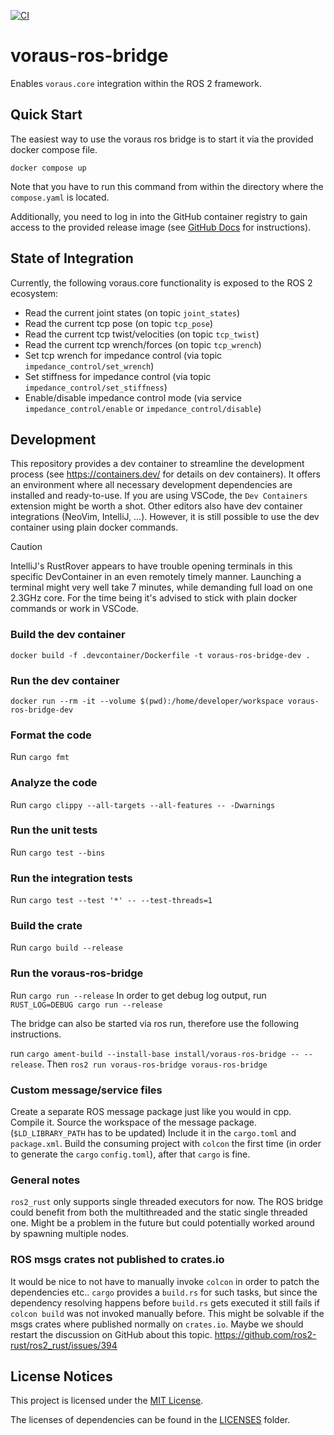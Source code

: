 [![CI](https://github.com/vorausrobotik/voraus-ros-bridge/actions/workflows/ci.yml/badge.svg?branch=main)](https://github.com/vorausrobotik/voraus-ros-bridge/actions/workflows/ci.yml)

# voraus-ros-bridge

Enables `voraus.core` integration within the ROS 2 framework.

## Quick Start

The easiest way to use the voraus ros bridge is to start it via the provided docker compose file.

`docker compose up`

Note that you have to run this command from within the directory where the `compose.yaml` is located.

Additionally, you need to log in into the GitHub container registry to gain access to the provided release image (see [GitHub Docs](https://docs.github.com/en/packages/working-with-a-github-packages-registry/working-with-the-container-registry#authenticating-to-the-container-registry) for instructions).

## State of Integration

Currently, the following voraus.core functionality is exposed to the ROS 2 ecosystem:

- Read the current joint states (on topic `joint_states`)
- Read the current tcp pose (on topic `tcp_pose`)
- Read the current tcp twist/velocities (on topic `tcp_twist`)
- Read the current tcp wrench/forces (on topic `tcp_wrench`)
- Set tcp wrench for impedance control (via topic `impedance_control/set_wrench`)
- Set stiffness for impedance control (via topic `impedance_control/set_stiffness`)
- Enable/disable impedance control mode (via service `impedance_control/enable` or `impedance_control/disable`)

## Development

This repository provides a dev container to streamline the development process (see https://containers.dev/ for details on dev containers).
It offers an environment where all necessary development dependencies are installed and ready-to-use.
If you are using VSCode, the `Dev Containers` extension might be worth a shot. Other editors also have dev container
integrations (NeoVim, IntelliJ, ...).
However, it is still possible to use the dev container using plain docker commands.

> [!CAUTION]
> IntelliJ's RustRover appears to have trouble opening terminals in this specific DevContainer in an even remotely timely manner.
> Launching a terminal might very well take 7 minutes, while demanding full load on one 2.3GHz core.
> For the time being it's advised to stick with plain docker commands or work in VSCode.

### Build the dev container

`docker build -f .devcontainer/Dockerfile -t voraus-ros-bridge-dev .`

### Run the dev container

`docker run --rm -it --volume $(pwd):/home/developer/workspace voraus-ros-bridge-dev`

### Format the code

Run `cargo fmt`

### Analyze the code

Run `cargo clippy --all-targets --all-features -- -Dwarnings`

### Run the unit tests

Run `cargo test --bins`

### Run the integration tests

Run `cargo test --test '*' -- --test-threads=1`

### Build the crate

Run `cargo build --release`

### Run the voraus-ros-bridge

Run `cargo run --release`
In order to get debug log output, run `RUST_LOG=DEBUG cargo run --release`

The bridge can also be started via ros run, therefore use the following instructions.

run `cargo ament-build --install-base install/voraus-ros-bridge -- --release`.
Then `ros2 run voraus-ros-bridge voraus-ros-bridge`

### Custom message/service files

Create a separate ROS message package just like you would in cpp.
Compile it.
Source the workspace of the message package. (`$LD_LIBRARY_PATH` has to be updated)
Include it in the `cargo.toml` and `package.xml`.
Build the consuming project with `colcon` the first time (in order to generate the `cargo` `config.toml`),
after that `cargo` is fine.


### General notes

`ros2_rust` only supports single threaded executors for now.
The ROS bridge could benefit from both the multithreaded and the static single threaded one.
Might be a problem in the future but could potentially worked around by spawning multiple nodes.

### ROS msgs crates not published to crates.io

It would be nice to not have to manually invoke `colcon` in order to patch the dependencies etc..
`cargo` provides a `build.rs` for such tasks, but since the dependency resolving happens before `build.rs` gets executed
it still fails if `colcon build` was not invoked manually before.
This might be solvable if the msgs crates where published normally on `crates.io`.
Maybe we should restart the discussion on GitHub about this topic.
https://github.com/ros2-rust/ros2_rust/issues/394

## License Notices

This project is licensed under the [MIT License](https://opensource.org/license/mit/).

The licenses of dependencies can be found in the [LICENSES](./LICENSES) folder.

